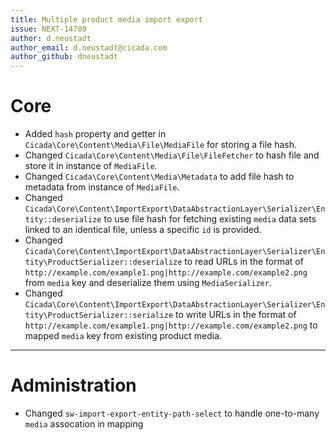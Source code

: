 ```yaml
---
title: Multiple product media import export
issue: NEXT-14709
author: d.neustadt
author_email: d.neustadt@cicada.com 
author_github: dneustadt
---
```

# Core
* Added `hash` property and getter in `Cicada\Core\Content\Media\File\MediaFile` for storing a file hash.
* Changed `Cicada\Core\Content\Media\File\FileFetcher` to hash file and store it in instance of `MediaFile`.
* Changed `Cicada\Core\Content\Media\Metadata` to add file hash to metadata from instance of `MediaFile`.
* Changed `Cicada\Core\Content\ImportExport\DataAbstractionLayer\Serializer\Entity::deserialize` to use file hash for fetching existing `media` data sets linked to an identical file, unless a specific `id` is provided.  
* Changed `Cicada\Core\Content\ImportExport\DataAbstractionLayer\Serializer\Entity\ProductSerializer::deserialize` to read URLs in the format of `http://example.com/example1.png|http://example.com/example2.png` from `media` key and deserialize them using `MediaSerializer`.
* Changed `Cicada\Core\Content\ImportExport\DataAbstractionLayer\Serializer\Entity\ProductSerializer::serialize` to write URLs in the format of `http://example.com/example1.png|http://example.com/example2.png` to mapped `media` key from existing product media.
___
# Administration
* Changed `sw-import-export-entity-path-select` to handle one-to-many `media` assocation in mapping
